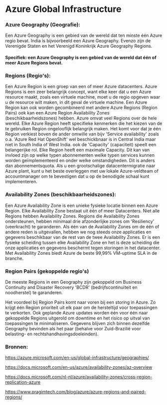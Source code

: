 # Azure Global Infrastructure

### Azure Geography (Geografie):

Een Azure Geography is een gebied van de wereld dat ten minste één Azure regio bevat. India is bijvoorbeeld een Azure Geography. 
Evenzo zijn de Verenigde Staten en het Verenigd Koninkrijk Azure Geography Regions.

#### Specifiek: een Azure Geography is een gebied van de wereld dat één of meer Azure Regions bevat.

### Regions (Regio's):

Een Azure Region is een groep van een of meer Azure datacenters.
Azure Regions is een zeer belangrijk concept, want elke keer dat u een Azure resource maakt, zoals een virtuele machine, moet u de regio opgeven waar u de resource wilt maken, in dit geval de virtuele machine.
Een Azure Region kan ook worden gecombineerd met andere Azure Regions (Region Pairs) ook kan een Azure Region Availability Zones (beschikbaarheidszones) hebben.
Azure omvat veel Regions over de hele wereld. Elke Azure Region heeft specifieke kenmerken die het kiezen van de te gebruiken Region ongelooflijk belangrijk maken.
Het komt voor dat je één Region verkiest boven de ander omwille van bijv 'Service availability' zoals o.a. 'Azure Red Hat OpenShift' wel beschickbnaar is in Central India maar niet in South India of West India.
ook de 'Capacity' (capaciteit) speelt een belangerijke rol. Elke Region heeft een maximale Capacity. Dit kan van invloed zijn op welke typen abonnementen welke typen services kunnen worden geïmplementeerd en onder welke omstandigheden. Dit is anders dan abonnementsquota. Als u een grootschalige datacentermigratie naar Azure plant, kunt u het beste overleggen met uw lokale Azure-veldteam of accountmanager om te bevestigen dat u op de benodigde schaal kunt implementeren.


### Availability Zones (beschikbaarheidszones):

Een Azure Availability Zone is een unieke fysieke locatie binnen een Azure Region. 
Elke Availability Zone bestaat uit één of meer Datacenters. Niet alle Regions hebben Availability Zones. Regions die Availability Zones ondersteunen, hebben minimaal drie afzonderlijke zones om 'Resiliency' (veerkracht) te garanderen.
Als één van de Availability Zones om de één of andere reden is uitgevallen, hebben we nog steeds onze applicaties en gegevens beschikbaar van de rest van de twee Availability Zones. Er is een fysieke scheiding tussen elke Availability Zone en het is deze scheiding die onze applicaties en gegevens beschermt tegen storingen in het datacenter. Met Availability Zones biedt Azure de beste 99,99% VM-uptime SLA in de branche.

### Region Pairs (gekoppelde regio's)

De meeste Regions in een Geography zijn gekoppeld om Business Continuity and Disaster Recovery 'BCDR' (bedrijfscontinuïteit en noodherstel) te garanderen.

Het voordeel bij Region Pairs komt naar voren bij een storing in Azure. Zo krijgt één Region prioriteit uit elk paar om de hersteltijd voor toepassingen te verkorten. Ook geplande Azure updates worden één voor één naar gekoppelde Regions uitgerold om downtime en het risico op uitval van toepassingen te minimaliseren. Gegevens blijven zich binnen dezelfde Geography bevinden als het paar (behalve voor Zuid-Brazilië voor belasting- en rechtshandhavingsdoeleinden).

### Bronnen:

https://azure.microsoft.com/en-us/global-infrastructure/geographies/ 

https://docs.microsoft.com/en-us/azure/availability-zones/az-overview 

https://docs.microsoft.com/nl-nl/azure/availability-zones/cross-region-replication-azure 
 
https://www.pragimtech.com/blog/azure/azure-regions-and-paired-regions/ 




